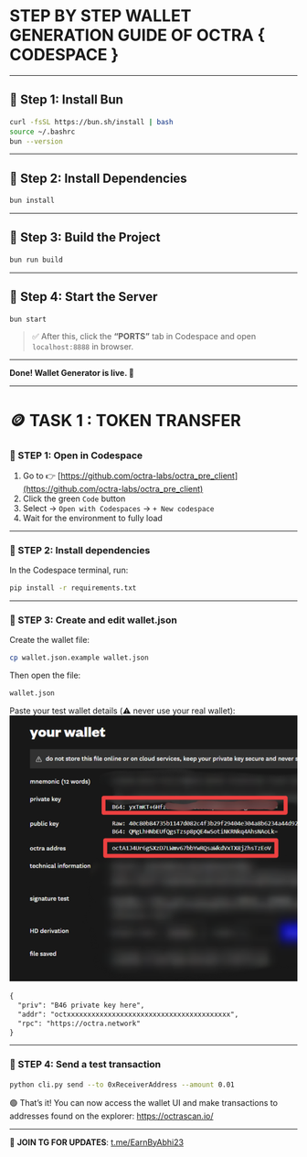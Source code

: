# STEP BY STEP WALLET GENERATION GUIDE OF OCTRA { CODESPACE }

---

## 🔹 Step 1: Install Bun

```bash
curl -fsSL https://bun.sh/install | bash
source ~/.bashrc
bun --version
````

---

## 🔹 Step 2: Install Dependencies

```bash
bun install
```

---

## 🔹 Step 3: Build the Project

```bash
bun run build
```

---

## 🔹 Step 4: Start the Server

```bash
bun start
```

> ✅ After this, click the **“PORTS”** tab in Codespace and open `localhost:8888` in browser.

---

**Done! Wallet Generator is live. 🔐**


---
# 🪙 TASK 1 : TOKEN TRANSFER

### 🔹 STEP 1: Open in Codespace

1. Go to 👉 [https://github.com/octra-labs/octra_pre_client](https://github.com/octra-labs/octra_pre_client)
2. Click the green `Code` button  
3. Select → `Open with Codespaces` → `+ New codespace`
4. Wait for the environment to fully load

---

### 🔹 STEP 2: Install dependencies

In the Codespace terminal, run:

```bash
pip install -r requirements.txt
````

---

### 🔹 STEP 3: Create and edit wallet.json

Create the wallet file:

```bash
cp wallet.json.example wallet.json
```

Then open the file:

```bash
wallet.json
```

Paste your test wallet details (⚠️ never use your real wallet):
![Wallet Generation](IMG_20250630_110429.png)


```
{
  "priv": "B46 private key here",
  "addr": "octxxxxxxxxxxxxxxxxxxxxxxxxxxxxxxxxxxxxxxxx",
  "rpc": "https://octra.network"
}
```

---

### 🔹 STEP 4: Send a test transaction

```bash
python cli.py send --to 0xReceiverAddress --amount 0.01
```

🟢 That’s it! You can now access the wallet UI and make transactions to addresses found on the explorer: https://octrascan.io/

---

📢 **JOIN TG FOR UPDATES**: [t.me/EarnByAbhi23](https://t.me/EarnByAbhi23)

